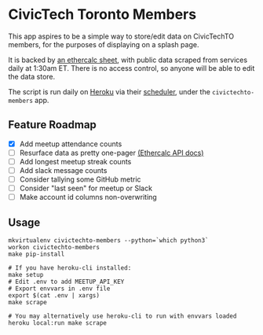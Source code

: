 # CivicTech Toronto Members

This app aspires to be a simple way to store/edit data on CivicTechTO
members, for the purposes of displaying on a splash page.

It is backed by [an ethercalc sheet][sheet], with public data scraped
from services daily at 1:30am ET. There is no access control, so anyone
will be able to edit the data store.

   [sheet]: https://ethercalc.org/civictechto-members
   
The script is run daily on [Heroku][] via their [scheduler][], under the `civictechto-members` app.

   [Heroku]: https://www.heroku.com/about
   [scheduler]: https://devcenter.heroku.com/articles/scheduler

## Feature Roadmap

- [x] Add meetup attendance counts
- [ ] Resurface data as pretty one-pager [(Ethercalc API
  docs)](https://github.com/audreyt/ethercalc/blob/master/API.md)
- [ ] Add longest meetup streak counts
- [ ] Add slack message counts
- [ ] Consider tallying some GitHub metric
- [ ] Consider "last seen" for meetup or Slack
- [ ] Make account id columns non-overwriting

## Usage

```
mkvirtualenv civictechto-members --python=`which python3`
workon civictechto-members
make pip-install

# If you have heroku-cli installed:
make setup
# Edit .env to add MEETUP_API_KEY
# Export envvars in .env file
export $(cat .env | xargs)
make scrape

# You may alternatively use heroku-cli to run with envvars loaded
heroku local:run make scrape
```
